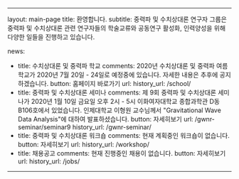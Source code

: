 ---

layout: main-page
title: 환영합니다.
subtitle: 중력파 및 수치상대론 연구자 그룹은 중력파 및 수치상대론 관련 연구자들의 학술교류와 공동연구 활성화, 인력양성을 위해 다양한 일들을 진행하고 있습니다.

news:
  - title: 수치상대론 및 중력파 학교
    comments: 2020년 수치상대론 및 중력파 여름학교가 2020년 7월 20일 - 24일로 예정중에 있습니다. 자세한 내용은 추후에 공지하겠습니다.
    button: 홈페이지 바로가기
    url:
    history_url: /school/
  - title: 중력파 및 수치상대론 세미나
    comments: 제 9회 중력파 및 수치상대론 세미나가 2020년 1월 10일 금요일 오후 2시 - 5시 이화여자대학교 종합과학관 D동 B106호에서 있었습니다. 인제대학교 이형원 교수님께서 "Gravitational Wave Data Analysis"에 대하여 발표하셨습니다. 
    button: 자세히보기
    url: /gwnr-seminar/seminar9
    history_url: /gwnr-seminar/
  - title: 중력파 및 수치상대론 워크숍
    comments: 현재 계획중인 워크숍이 없습니다.
    button: 자세히보기
    url: 
    history_url: /workshop/
  - title: 채용공고
    comments: 현재 진행중인 채용이 없습니다.
    button: 자세히보기
    url: 
    history_url: /jobs/

---